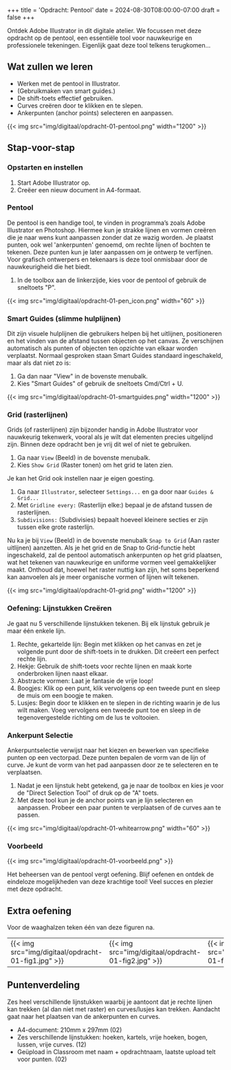 +++
title = 'Opdracht: Pentool'
date = 2024-08-30T08:00:00-07:00
draft = false
+++

Ontdek Adobe Illustrator in dit digitale atelier. We focussen met deze opdracht op de pentool, een essentiële tool voor nauwkeurige en professionele tekeningen. Eigenlijk gaat deze tool telkens terugkomen...

## Wat zullen we leren

- Werken met de pentool in Illustrator.
- (Gebruikmaken van smart guides.)
- De shift-toets effectief gebruiken.
- Curves creëren door te klikken en te slepen.
- Ankerpunten (anchor points) selecteren en aanpassen.

{{< img src="img/digitaal/opdracht-01-pentool.png" width="1200" >}}

## Stap-voor-stap

### Opstarten en instellen

1. Start Adobe Illustrator op.
2. Creëer een nieuw document in A4-formaat.

### Pentool

De pentool is een handige tool, te vinden in programma’s zoals Adobe Illustrator en Photoshop. Hiermee kun je strakke lijnen en vormen creëren die je naar wens kunt aanpassen zonder dat ze wazig worden. Je plaatst punten, ook wel 'ankerpunten' genoemd, om rechte lijnen of bochten te tekenen. Deze punten kun je later aanpassen om je ontwerp te verfijnen. Voor grafisch ontwerpers en tekenaars is deze tool onmisbaar door de nauwkeurigheid die het biedt.

1. In de toolbox aan de linkerzijde, kies voor de pentool of gebruik de sneltoets "P".

{{< img src="img/digitaal/opdracht-01-pen_icon.png" width="60" >}}

### Smart Guides (slimme hulplijnen)

Dit zijn visuele hulplijnen die gebruikers helpen bij het uitlijnen, positioneren en het vinden van de afstand tussen objecten op het canvas. Ze verschijnen automatisch als punten of objecten ten opzichte van elkaar worden verplaatst. Normaal gesproken staan Smart Guides standaard ingeschakeld, maar als dat niet zo is:

1. Ga dan naar "View" in de bovenste menubalk.
2. Kies "Smart Guides" of gebruik de sneltoets Cmd/Ctrl + U.

{{< img src="img/digitaal/opdracht-01-smartguides.png" width="1200" >}}

### Grid (rasterlijnen)

Grids (of rasterlijnen) zijn bijzonder handig in Adobe Illustrator voor nauwkeurig tekenwerk, vooral als je wilt dat elementen precies uitgelijnd zijn. Binnen deze opdracht ben je vrij dit wel of niet te gebruiken.

1. Ga naar `View` (Beeld) in de bovenste menubalk.
2. Kies `Show Grid` (Raster tonen) om het grid te laten zien.

Je kan het Grid ook instellen naar je eigen goesting.

1. Ga naar `Illustrator`, selecteer `Settings...` en ga door naar `Guides & Grid...`
2. Met `Gridline every:` (Rasterlijn elke:) bepaal je de afstand tussen de rasterlijnen.
3. `Subdivisions:` (Subdivisies) bepaalt hoeveel kleinere secties er zijn tussen elke grote rasterlijn.

Nu ka je bij `View` (Beeld) in de bovenste menubalk `Snap to Grid` (Aan raster uitlijnen) aanzetten. Als je het grid en de Snap to Grid-functie hebt ingeschakeld, zal de pentool automatisch ankerpunten op het grid plaatsen, wat het tekenen van nauwkeurige en uniforme vormen veel gemakkelijker maakt. Onthoud dat, hoewel het raster nuttig kan zijn, het soms beperkend kan aanvoelen als je meer organische vormen of lijnen wilt tekenen.

{{< img src="img/digitaal/opdracht-01-grid.png" width="1200" >}}

### **Oefening: Lijnstukken Creëren**

Je gaat nu 5 verschillende lijnstukken tekenen. Bij elk lijnstuk gebruik je maar één enkele lijn.

1. Rechte, gekartelde lijn: Begin met klikken op het canvas en zet je volgende punt door de shift-toets in te drukken. Dit creëert een perfect rechte lijn.
2. Hekje: Gebruik de shift-toets voor rechte lijnen en maak korte onderbroken lijnen naast elkaar.
3. Abstracte vormen: Laat je fantasie de vrije loop!
4. Boogjes: Klik op een punt, klik vervolgens op een tweede punt en sleep de muis om een boogje te maken.
5. Lusjes: Begin door te klikken en te slepen in de richting waarin je de lus wilt maken. Voeg vervolgens een tweede punt toe en sleep in de tegenovergestelde richting om de lus te voltooien.

### Ankerpunt Selectie

Ankerpuntselectie verwijst naar het kiezen en bewerken van specifieke punten op een vectorpad. Deze punten bepalen de vorm van de lijn of curve. Je kunt de vorm van het pad aanpassen door ze te selecteren en te verplaatsen.

1. Nadat je een lijnstuk hebt getekend, ga je naar de toolbox en kies je voor de "Direct Selection Tool" of druk op de "A" toets.
2. Met deze tool kun je de anchor points van je lijn selecteren en aanpassen. Probeer een paar punten te verplaatsen of de curves aan te passen.

{{< img src="img/digitaal/opdracht-01-whitearrow.png" width="60" >}}

### Voorbeeld

{{< img src="img/digitaal/opdracht-01-voorbeeld.png" >}}

Het beheersen van de pentool vergt oefening. Blijf oefenen en ontdek de eindeloze mogelijkheden van deze krachtige tool! Veel succes en plezier met deze opdracht.

## Extra oefening

Voor de waaghalzen teken één van deze figuren na.

|   |   |   |
|---|---|---|
|{{< img src="img/digitaal/opdracht-01-fig1.jpg" >}}|{{< img src="img/digitaal/opdracht-01-fig2.jpg" >}}|{{< img src="img/digitaal/opdracht-01-fig3.jpg" >}}|

## Puntenverdeling

Zes heel verschillende lijnstukken waarbij je aantoont dat je rechte lijnen kan trekken (al dan niet met raster) en curves/lusjes kan trekken. Aandacht gaat naar het plaatsen van de ankerpunten en curves.

- A4-document: 210mm x 297mm (02)
- Zes verschillende lijnstukken: hoeken, kartels, vrije hoeken, bogen, lussen, vrije curves. (12)
- Geüpload in Classroom met naam + opdrachtnaam, laatste upload telt voor punten. (02)